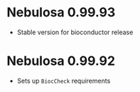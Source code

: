 # Nebulosa 0.99.93

- Stable version for bioconductor release

# Nebulosa 0.99.92

- Sets up `BiocCheck` requirements
